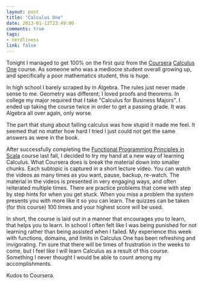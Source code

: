 ```yaml
---
layout: post
title: "Calculus One"
date: 2013-01-12T23:49:00
comments: true
tags:
- nerdliness
link: false
---
```

Tonight I managed to get 100% on the first quiz from the [Coursera](http://www.coursera.org "Coursera") [Calculus One](https://www.coursera.org/course/calc1 "Calculus One") course. As someone who was a mediocre student overall growing up, and specifically a poor mathematics student, this is huge.

In high school I barely scraped by in Algebra. The rules just never made sense to me. Geometry was different; I loved proofs and theorems. In college my major required that I take "Calculus for Business Majors". I ended up taking the course twice in order to get a passing grade. It was Algebra all over again, only worse. 

The part that stung about failing calculus was how stupid it made me feel. It seemed that no matter how hard I tried I just could not get the same answers as were in the book. 

After successfully completing the [Functional Programming Principles in Scala](https://www.coursera.org/course/progfun "Functional Programming Principles in Scala") course last fall, I decided to try my hand at a new way of learning Calculus. What Coursera does is break the material down into smaller chunks. Each subtopic is captured in a short lecture video. You can watch the videos as many times as you want, pause, backup, re-watch. The material in the videos is presented in very engaging ways, and often reiterated multiple times. There are practice problems that come with step by step hints for when you get stuck. When you miss a problem the system presents you with more like it so you can learn. The quizzes can be taken (for this course) 100 times and your highest score will be used. 

In short, the course is laid out in a manner that encourages you to learn, that helps you to learn. In school I often felt like I was being punished for not learning rather than being assisted when I failed. My experience this week with functions, domains, and limits in Calculus One has been refreshing and invigorating. I'm sure that there will be times of frustration in the weeks to come, but I feel like I will learn Calculus as a result of this course. Something I never thought I would be able to count among my accomplishments. 

Kudos to Coursera.

